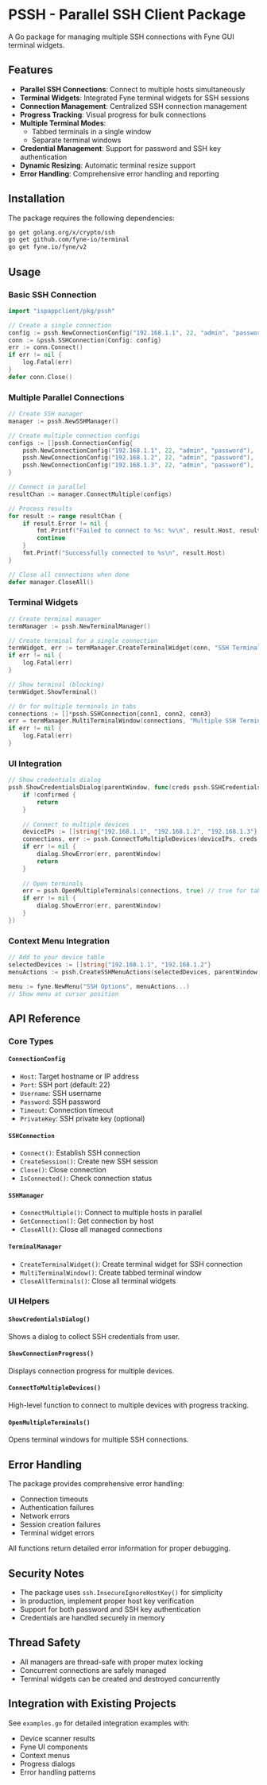 # PSSH - Parallel SSH Client Package

A Go package for managing multiple SSH connections with Fyne GUI terminal widgets.

## Features

- **Parallel SSH Connections**: Connect to multiple hosts simultaneously
- **Terminal Widgets**: Integrated Fyne terminal widgets for SSH sessions
- **Connection Management**: Centralized SSH connection management
- **Progress Tracking**: Visual progress for bulk connections
- **Multiple Terminal Modes**: 
  - Tabbed terminals in a single window
  - Separate terminal windows
- **Credential Management**: Support for password and SSH key authentication
- **Dynamic Resizing**: Automatic terminal resize support
- **Error Handling**: Comprehensive error handling and reporting

## Installation

The package requires the following dependencies:

```bash
go get golang.org/x/crypto/ssh
go get github.com/fyne-io/terminal
go get fyne.io/fyne/v2
```

## Usage

### Basic SSH Connection

```go
import "ispappclient/pkg/pssh"

// Create a single connection
config := pssh.NewConnectionConfig("192.168.1.1", 22, "admin", "password")
conn := &pssh.SSHConnection{Config: config}
err := conn.Connect()
if err != nil {
    log.Fatal(err)
}
defer conn.Close()
```

### Multiple Parallel Connections

```go
// Create SSH manager
manager := pssh.NewSSHManager()

// Create multiple connection configs
configs := []pssh.ConnectionConfig{
    pssh.NewConnectionConfig("192.168.1.1", 22, "admin", "password"),
    pssh.NewConnectionConfig("192.168.1.2", 22, "admin", "password"),
    pssh.NewConnectionConfig("192.168.1.3", 22, "admin", "password"),
}

// Connect in parallel
resultChan := manager.ConnectMultiple(configs)

// Process results
for result := range resultChan {
    if result.Error != nil {
        fmt.Printf("Failed to connect to %s: %v\n", result.Host, result.Error)
        continue
    }
    fmt.Printf("Successfully connected to %s\n", result.Host)
}

// Close all connections when done
defer manager.CloseAll()
```

### Terminal Widgets

```go
// Create terminal manager
termManager := pssh.NewTerminalManager()

// Create terminal for a single connection
termWidget, err := termManager.CreateTerminalWidget(conn, "SSH Terminal")
if err != nil {
    log.Fatal(err)
}

// Show terminal (blocking)
termWidget.ShowTerminal()

// Or for multiple terminals in tabs
connections := []*pssh.SSHConnection{conn1, conn2, conn3}
err = termManager.MultiTerminalWindow(connections, "Multiple SSH Terminals")
if err != nil {
    log.Fatal(err)
}
```

### UI Integration

```go
// Show credentials dialog
pssh.ShowCredentialsDialog(parentWindow, func(creds pssh.SSHCredentials, confirmed bool) {
    if !confirmed {
        return
    }
    
    // Connect to multiple devices
    deviceIPs := []string{"192.168.1.1", "192.168.1.2", "192.168.1.3"}
    connections, err := pssh.ConnectToMultipleDevices(deviceIPs, creds, parentWindow)
    if err != nil {
        dialog.ShowError(err, parentWindow)
        return
    }
    
    // Open terminals
    err = pssh.OpenMultipleTerminals(connections, true) // true for tabbed mode
    if err != nil {
        dialog.ShowError(err, parentWindow)
    }
})
```

### Context Menu Integration

```go
// Add to your device table
selectedDevices := []string{"192.168.1.1", "192.168.1.2"}
menuActions := pssh.CreateSSHMenuActions(selectedDevices, parentWindow)

menu := fyne.NewMenu("SSH Options", menuActions...)
// Show menu at cursor position
```

## API Reference

### Core Types

#### `ConnectionConfig`
- `Host`: Target hostname or IP address
- `Port`: SSH port (default: 22)
- `Username`: SSH username
- `Password`: SSH password
- `Timeout`: Connection timeout
- `PrivateKey`: SSH private key (optional)

#### `SSHConnection`
- `Connect()`: Establish SSH connection
- `CreateSession()`: Create new SSH session
- `Close()`: Close connection
- `IsConnected()`: Check connection status

#### `SSHManager`
- `ConnectMultiple()`: Connect to multiple hosts in parallel
- `GetConnection()`: Get connection by host
- `CloseAll()`: Close all managed connections

#### `TerminalManager`
- `CreateTerminalWidget()`: Create terminal widget for SSH connection
- `MultiTerminalWindow()`: Create tabbed terminal window
- `CloseAllTerminals()`: Close all terminal widgets

### UI Helpers

#### `ShowCredentialsDialog()`
Shows a dialog to collect SSH credentials from user.

#### `ShowConnectionProgress()`
Displays connection progress for multiple devices.

#### `ConnectToMultipleDevices()`
High-level function to connect to multiple devices with progress tracking.

#### `OpenMultipleTerminals()`
Opens terminal windows for multiple SSH connections.

## Error Handling

The package provides comprehensive error handling:

- Connection timeouts
- Authentication failures
- Network errors
- Session creation failures
- Terminal widget errors

All functions return detailed error information for proper debugging.

## Security Notes

- The package uses `ssh.InsecureIgnoreHostKey()` for simplicity
- In production, implement proper host key verification
- Support for both password and SSH key authentication
- Credentials are handled securely in memory

## Thread Safety

- All managers are thread-safe with proper mutex locking
- Concurrent connections are safely managed
- Terminal widgets can be created and destroyed concurrently

## Integration with Existing Projects

See `examples.go` for detailed integration examples with:
- Device scanner results
- Fyne UI components
- Context menus
- Progress dialogs
- Error handling patterns

